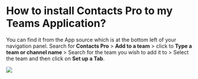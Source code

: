 # How to install Contacts Pro to my Teams Application?

<p class="no-margin">You can find it from the App source which is at the bottom left of your navigation panel. Search for <b>Contacts Pro</b> &gt; <b>Add to a team</b> &gt; click to <b>Type a team or channel name </b>&gt; Search for the team you wish to add it to &gt; Select the team and then click on <b>Set up a Tab</b>.</p>
<p class="no-margin"></p>
<div class="intercom-container"><img src="/assets/img/teams-pro/image_75.png"></div>

<Intercom />
<Hubspot />
<Clarity />
<GoogleAnalytics />

